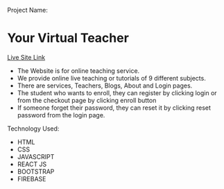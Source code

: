 Project Name:
# Your Virtual Teacher
[Live Site Link](https://tenth-assignment-3267e.firebaseapp.com/)
- The Website is for online teaching service.
- We provide online live teaching or tutorials of 9 different subjects.
- There are services, Teachers, Blogs, About and Login pages.
- The student who wants to enroll, they can register by clicking login or from the checkout page by clicking enroll button
- If someone forget their password, they can reset it by clicking reset password from the login page.

Technology Used:
- HTML
- CSS
- JAVASCRIPT
- REACT JS
- BOOTSTRAP
- FIREBASE